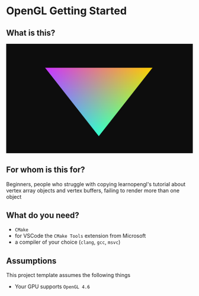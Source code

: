 # OpenGL Getting Started

## What is this?


![Screenshot](screenshots/screenshot-basic-triangle.png)

## For whom is this for?

Beginners, people who struggle with copying learnopengl's tutorial about vertex array objects and vertex buffers, failing to render more than one object

## What do you need?

- `CMake`
- for VSCode the `CMake Tools` extension from Microsoft
- a compiler of your choice (`clang`, `gcc`, `msvc`)

## Assumptions

This project template assumes the following things

- Your GPU supports `OpenGL 4.6`
